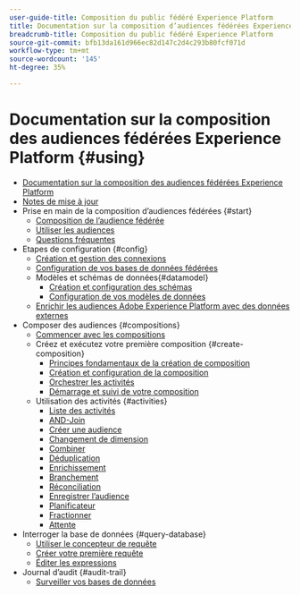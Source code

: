 ```yaml
---
user-guide-title: Composition du public fédéré Experience Platform
title: Documentation sur la composition d’audiences fédérées Experience Platform
breadcrumb-title: Composition du public fédéré Experience Platform
source-git-commit: bfb13da161d966ec82d147c2d4c293b80fcf071d
workflow-type: tm+mt
source-wordcount: '145'
ht-degree: 35%

---
```



# Documentation sur la composition des audiences fédérées Experience Platform {#using}

+ [Documentation sur la composition des audiences fédérées Experience Platform](home.md)
+ [Notes de mise à jour](start/release-notes.md)
+ Prise en main de la composition d’audiences fédérées {#start}
   + [Composition de l’audience fédérée](start/get-started.md)
   + [Utiliser les audiences](start/audiences.md)
   + [Questions fréquentes](start/faq.md)
+ Etapes de configuration {#config}
   + [Création et gestion des connexions](connections/connections.md)
   + [Configuration de vos bases de données fédérées](connections/federated-db.md)
   + Modèles et schémas de données{#datamodel}
      + [Création et configuration des schémas](customer/schemas.md)
      + [Configuration de vos modèles de données](data-management/gs-models.md)
   + [Enrichir les audiences Adobe Experience Platform avec des données externes](connections/destinations.md)
+ Composer des audiences {#compositions}
   + [Commencer avec les compositions](compositions/gs-compositions.md)
   + Créez et exécutez votre première composition {#create-composition}
      + [Principes fondamentaux de la création de composition](compositions/gs-composition-creation.md)
      + [Création et configuration de la composition](compositions/create-composition.md)
      + [Orchestrer les activités](compositions/orchestrate-activities.md)
      + [Démarrage et suivi de votre composition](compositions/start-monitor-composition.md)
   + Utilisation des activités {#activities}
      + [Liste des activités](compositions/activities/about-activities.md)
      + [AND-Join](compositions/activities/and-join.md)
      + [Créer une audience](compositions/activities/build-audience.md)
      + [Changement de dimension](compositions/activities/change-dimension.md)
      + [Combiner](compositions/activities/combine.md)
      + [Déduplication](compositions/activities/deduplication.md)
      + [Enrichissement](compositions/activities/enrichment.md)
      + [Branchement](compositions/activities/fork.md)
      + [Réconciliation](compositions/activities/reconciliation.md)
      + [Enregistrer l’audience](compositions/activities/save-audience.md)
      + [Planificateur](compositions/activities/scheduler.md)
      + [Fractionner](compositions/activities/split.md)
      + [Attente](compositions/activities/wait.md)
+ Interroger la base de données {#query-database}
   + [Utiliser le concepteur de requête](query/query-modeler-overview.md)
   + [Créer votre première requête](query/build-query.md)
   + [Éditer les expressions](query/expression-editor.md)
+ Journal d’audit {#audit-trail}
   + [Surveiller vos bases de données](admin/audit-trail.md)
